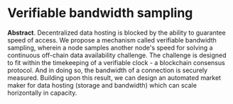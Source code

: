 # Verifiable bandwidth sampling

**Abstract**. Decentralized data hosting is blocked by the ability to 
guarantee speed of access. We propose a mechanism called verifiable 
bandwidth sampling, wherein a node samples another node's speed for 
solving a continuous off-chain data availability challenge. The challenge 
is designed to fit within the timekeeping of a verifiable clock - a 
blockchain consensus protocol. And in doing so, the bandwidth of a 
connection is securely measured. Building upon this result, we can design 
an automated market maker for data hosting (storage and bandwidth) which 
can scale horizontally in capacity.
